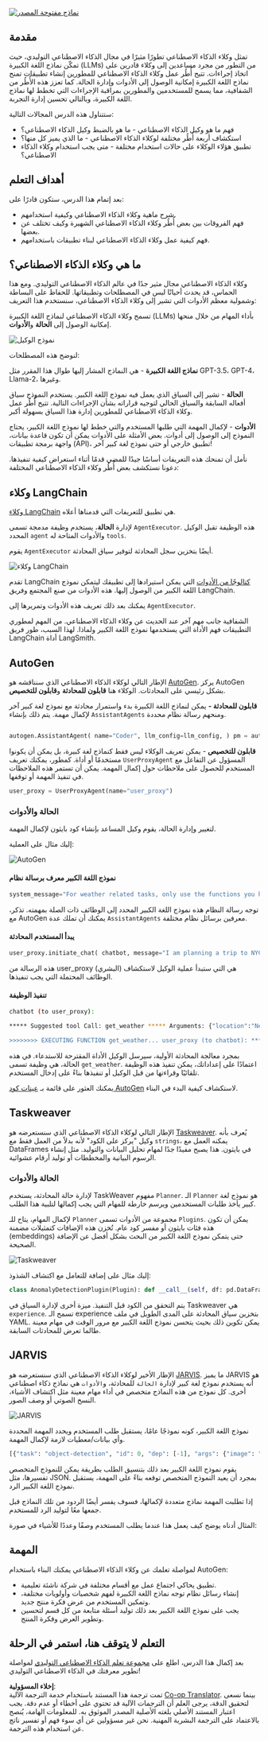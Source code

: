 <!--
CO_OP_TRANSLATOR_METADATA:
{
  "original_hash": "11f03c81f190d9cbafd0f977dcbede6c",
  "translation_date": "2025-07-09T17:18:47+00:00",
  "source_file": "17-ai-agents/README.md",
  "language_code": "ar"
}
-->
[![نماذج مفتوحة المصدر](../../../translated_images/17-lesson-banner.a5b918fb0920e4e6d8d391a100f5cb1d5929f4c2752c937d40392905dec82592.ar.png)](https://aka.ms/gen-ai-lesson17-gh?WT.mc_id=academic-105485-koreyst)

## مقدمة

تمثل وكلاء الذكاء الاصطناعي تطورًا مثيرًا في مجال الذكاء الاصطناعي التوليدي، حيث تمكّن نماذج اللغة الكبيرة (LLMs) من التطور من مجرد مساعدين إلى وكلاء قادرين على اتخاذ إجراءات. تتيح أُطُر عمل وكلاء الذكاء الاصطناعي للمطورين إنشاء تطبيقات تمنح نماذج اللغة الكبيرة إمكانية الوصول إلى الأدوات وإدارة الحالة. كما تعزز هذه الأُطُر من الشفافية، مما يسمح للمستخدمين والمطورين بمراقبة الإجراءات التي تخطط لها نماذج اللغة الكبيرة، وبالتالي تحسين إدارة التجربة.

ستتناول هذه الدرس المجالات التالية:

- فهم ما هو وكيل الذكاء الاصطناعي - ما هو بالضبط وكيل الذكاء الاصطناعي؟
- استكشاف أربعة أُطُر مختلفة لوكلاء الذكاء الاصطناعي - ما الذي يميز كل منها؟
- تطبيق هؤلاء الوكلاء على حالات استخدام مختلفة - متى يجب استخدام وكلاء الذكاء الاصطناعي؟

## أهداف التعلم

بعد إتمام هذا الدرس، ستكون قادرًا على:

- شرح ماهية وكلاء الذكاء الاصطناعي وكيفية استخدامهم.
- فهم الفروقات بين بعض أُطُر وكلاء الذكاء الاصطناعي الشهيرة وكيف تختلف عن بعضها.
- فهم كيفية عمل وكلاء الذكاء الاصطناعي لبناء تطبيقات باستخدامهم.

## ما هي وكلاء الذكاء الاصطناعي؟

وكلاء الذكاء الاصطناعي مجال مثير جدًا في عالم الذكاء الاصطناعي التوليدي. ومع هذا الحماس، قد يحدث أحيانًا لبس في المصطلحات وتطبيقاتها. للحفاظ على البساطة وشمولية معظم الأدوات التي تشير إلى وكلاء الذكاء الاصطناعي، سنستخدم هذا التعريف:

تسمح وكلاء الذكاء الاصطناعي لنماذج اللغة الكبيرة (LLMs) بأداء المهام من خلال منحها إمكانية الوصول إلى **الحالة** و**الأدوات**.

![نموذج الوكيل](../../../translated_images/what-agent.21f2893bdfd01e6a7fd09b0416c2b15594d97f44bbb2ab5a1ff8bf643d2fcb3d.ar.png)

لنوضح هذه المصطلحات:

**نماذج اللغة الكبيرة** - هي النماذج المشار إليها طوال هذا المقرر مثل GPT-3.5، GPT-4، Llama-2، وغيرها.

**الحالة** - تشير إلى السياق الذي يعمل فيه نموذج اللغة الكبير. يستخدم النموذج سياق أفعاله السابقة والسياق الحالي لتوجيه قراراته بشأن الإجراءات التالية. تتيح أُطُر عمل وكلاء الذكاء الاصطناعي للمطورين إدارة هذا السياق بسهولة أكبر.

**الأدوات** - لإكمال المهمة التي طلبها المستخدم والتي خطط لها نموذج اللغة الكبير، يحتاج النموذج إلى الوصول إلى أدوات. بعض الأمثلة على الأدوات يمكن أن تكون قاعدة بيانات، واجهة برمجة تطبيقات (API)، تطبيق خارجي أو حتى نموذج لغة كبير آخر!

نأمل أن تمنحك هذه التعريفات أساسًا جيدًا للمضي قدمًا أثناء استعراض كيفية تنفيذها. دعونا نستكشف بعض أُطُر وكلاء الذكاء الاصطناعي المختلفة:

## وكلاء LangChain

[وكلاء LangChain](https://python.langchain.com/docs/how_to/#agents?WT.mc_id=academic-105485-koreyst) هي تطبيق للتعريفات التي قدمناها أعلاه.

لإدارة **الحالة**، يستخدم وظيفة مدمجة تسمى `AgentExecutor`. هذه الوظيفة تقبل الوكيل المحدد `agent` والأدوات المتاحة له `tools`.

يقوم `AgentExecutor` أيضًا بتخزين سجل المحادثة لتوفير سياق المحادثة.

![وكلاء LangChain](../../../translated_images/langchain-agents.edcc55b5d5c437169a2037211284154561183c58bcec6d4ac2f8a79046fac9af.ar.png)

تقدم LangChain [كتالوجًا من الأدوات](https://integrations.langchain.com/tools?WT.mc_id=academic-105485-koreyst) التي يمكن استيرادها إلى تطبيقك ليتمكن نموذج اللغة الكبير من الوصول إليها. هذه الأدوات من صنع المجتمع وفريق LangChain.

يمكنك بعد ذلك تعريف هذه الأدوات وتمريرها إلى `AgentExecutor`.

الشفافية جانب مهم آخر عند الحديث عن وكلاء الذكاء الاصطناعي. من المهم لمطوري التطبيقات فهم الأداة التي يستخدمها نموذج اللغة الكبير ولماذا. لهذا السبب، طور فريق LangChain أداة LangSmith.

## AutoGen

الإطار التالي لوكلاء الذكاء الاصطناعي الذي سنناقشه هو [AutoGen](https://microsoft.github.io/autogen/?WT.mc_id=academic-105485-koreyst). يركز AutoGen بشكل رئيسي على المحادثات. الوكلاء هنا **قابلون للمحادثة** و**قابلون للتخصيص**.

**قابلون للمحادثة -** يمكن لنماذج اللغة الكبيرة بدء واستمرار محادثة مع نموذج لغة كبير آخر لإكمال مهمة. يتم ذلك بإنشاء `AssistantAgents` ومنحهم رسالة نظام محددة.

```python

autogen.AssistantAgent( name="Coder", llm_config=llm_config, ) pm = autogen.AssistantAgent( name="Product_manager", system_message="Creative in software product ideas.", llm_config=llm_config, )

```

**قابلون للتخصيص** - يمكن تعريف الوكلاء ليس فقط كنماذج لغة كبيرة، بل يمكن أن يكونوا مستخدمًا أو أداة. كمطور، يمكنك تعريف `UserProxyAgent` المسؤول عن التفاعل مع المستخدم للحصول على ملاحظات حول إكمال المهمة. يمكن أن تستمر هذه الملاحظات في تنفيذ المهمة أو توقفها.

```python
user_proxy = UserProxyAgent(name="user_proxy")
```

### الحالة والأدوات

لتغيير وإدارة الحالة، يقوم وكيل المساعد بإنشاء كود بايثون لإكمال المهمة.

إليك مثال على العملية:

![AutoGen](../../../translated_images/autogen.dee9a25a45fde584fedd84b812a6e31de5a6464687cdb66bb4f2cb7521391856.ar.png)

#### نموذج اللغة الكبير معرف برسالة نظام

```python
system_message="For weather related tasks, only use the functions you have been provided with. Reply TERMINATE when the task is done."
```

توجه رسالة النظام هذه نموذج اللغة الكبير المحدد إلى الوظائف ذات الصلة بمهمته. تذكر، مع AutoGen يمكنك أن تملك عدة `AssistantAgents` معرفين برسائل نظام مختلفة.

#### يبدأ المستخدم المحادثة

```python
user_proxy.initiate_chat( chatbot, message="I am planning a trip to NYC next week, can you help me pick out what to wear? ", )

```

هذه الرسالة من user_proxy (البشري) هي التي ستبدأ عملية الوكيل لاستكشاف الوظائف المحتملة التي يجب تنفيذها.

#### تنفيذ الوظيفة

```bash
chatbot (to user_proxy):

***** Suggested tool Call: get_weather ***** Arguments: {"location":"New York City, NY","time_periond:"7","temperature_unit":"Celsius"} ******************************************************** --------------------------------------------------------------------------------

>>>>>>>> EXECUTING FUNCTION get_weather... user_proxy (to chatbot): ***** Response from calling function "get_weather" ***** 112.22727272727272 EUR ****************************************************************

```

بمجرد معالجة المحادثة الأولية، سيرسل الوكيل الأداة المقترحة للاستدعاء. في هذه الحالة، هي وظيفة تسمى `get_weather`. اعتمادًا على إعداداتك، يمكن تنفيذ هذه الوظيفة تلقائيًا وقراءتها من قبل الوكيل أو تنفيذها بناءً على إدخال المستخدم.

يمكنك العثور على قائمة بـ [عينات كود AutoGen](https://microsoft.github.io/autogen/docs/Examples/?WT.mc_id=academic-105485-koreyst) لاستكشاف كيفية البدء في البناء.

## Taskweaver

الإطار التالي لوكلاء الذكاء الاصطناعي الذي سنستعرضه هو [Taskweaver](https://microsoft.github.io/TaskWeaver/?WT.mc_id=academic-105485-koreyst). يُعرف بأنه وكيل "يركز على الكود" لأنه بدلاً من العمل فقط مع `strings`، يمكنه العمل مع DataFrames في بايثون. هذا يصبح مفيدًا جدًا لمهام تحليل البيانات والتوليد. مثل إنشاء الرسوم البيانية والمخططات أو توليد أرقام عشوائية.

### الحالة والأدوات

لإدارة حالة المحادثة، يستخدم TaskWeaver مفهوم `Planner`. الـ `Planner` هو نموذج لغة كبير يأخذ طلبات المستخدمين ويرسم خارطة للمهام التي يجب إكمالها لتلبية هذا الطلب.

لإكمال المهام، يتاح للـ `Planner` مجموعة من الأدوات تسمى `Plugins`. يمكن أن تكون هذه فئات بايثون أو مفسر كود عام. تُخزن هذه الإضافات كتمثيلات مضمنة (embeddings) حتى يتمكن نموذج اللغة الكبير من البحث بشكل أفضل عن الإضافة الصحيحة.

![Taskweaver](../../../translated_images/taskweaver.da8559999267715a95b7677cf9b7d7dd8420aee6f3c484ced1833f081988dcd5.ar.png)

إليك مثال على إضافة للتعامل مع اكتشاف الشذوذ:

```python
class AnomalyDetectionPlugin(Plugin): def __call__(self, df: pd.DataFrame, time_col_name: str, value_col_name: str):
```

يتم التحقق من الكود قبل التنفيذ. ميزة أخرى لإدارة السياق في Taskweaver هي `experience`. تسمح الـ experience بتخزين سياق المحادثة على المدى الطويل في ملف YAML. يمكن تكوين ذلك بحيث يتحسن نموذج اللغة الكبير مع مرور الوقت في مهام معينة طالما تعرض للمحادثات السابقة.

## JARVIS

الإطار الأخير لوكلاء الذكاء الاصطناعي الذي سنستعرضه هو [JARVIS](https://github.com/microsoft/JARVIS?tab=readme-ov-file?WT.mc_id=academic-105485-koreyst). ما يميز JARVIS هو أنه يستخدم نموذج لغة كبير لإدارة `الحالة` للمحادثة، و`الأدوات` هي نماذج ذكاء اصطناعي أخرى. كل نموذج من هذه النماذج متخصص في أداء مهام معينة مثل اكتشاف الأشياء، النسخ الصوتي أو وصف الصور.

![JARVIS](../../../translated_images/jarvis.762ddbadbd1a3a3364d4ca3db1a7a9c0d2180060c0f8da6f7bd5b5ea2a115aa7.ar.png)

نموذج اللغة الكبير، كونه نموذجًا عامًا، يستقبل طلب المستخدم ويحدد المهمة المحددة وأي بيانات/معطيات لازمة لإكمال المهمة.

```python
[{"task": "object-detection", "id": 0, "dep": [-1], "args": {"image": "e1.jpg" }}]
```

يقوم نموذج اللغة الكبير بعد ذلك بتنسيق الطلب بطريقة يمكن للنموذج المتخصص تفسيرها، مثل JSON. بمجرد أن يعيد النموذج المتخصص توقعه بناءً على المهمة، يستقبل نموذج اللغة الكبير الرد.

إذا تطلبت المهمة نماذج متعددة لإكمالها، فسوف يفسر أيضًا الردود من تلك النماذج قبل جمعها معًا لتوليد الرد للمستخدم.

المثال أدناه يوضح كيف يعمل هذا عندما يطلب المستخدم وصفًا وعددًا للأشياء في صورة:

## المهمة

لمواصلة تعلمك عن وكلاء الذكاء الاصطناعي يمكنك البناء باستخدام AutoGen:

- تطبيق يحاكي اجتماع عمل مع أقسام مختلفة في شركة ناشئة تعليمية.
- إنشاء رسائل نظام توجه نماذج اللغة الكبيرة لفهم شخصيات وأولويات مختلفة، وتمكين المستخدم من عرض فكرة منتج جديد.
- يجب على نموذج اللغة الكبير بعد ذلك توليد أسئلة متابعة من كل قسم لتحسين وتطوير العرض وفكرة المنتج.

## التعلم لا يتوقف هنا، استمر في الرحلة

بعد إكمال هذا الدرس، اطلع على [مجموعة تعلم الذكاء الاصطناعي التوليدي](https://aka.ms/genai-collection?WT.mc_id=academic-105485-koreyst) لمواصلة تطوير معرفتك في الذكاء الاصطناعي التوليدي!

**إخلاء المسؤولية**:  
تمت ترجمة هذا المستند باستخدام خدمة الترجمة الآلية [Co-op Translator](https://github.com/Azure/co-op-translator). بينما نسعى لتحقيق الدقة، يرجى العلم أن الترجمات الآلية قد تحتوي على أخطاء أو عدم دقة. يجب اعتبار المستند الأصلي بلغته الأصلية المصدر الموثوق به. للمعلومات الهامة، يُنصح بالاعتماد على الترجمة البشرية المهنية. نحن غير مسؤولين عن أي سوء فهم أو تفسير ناتج عن استخدام هذه الترجمة.